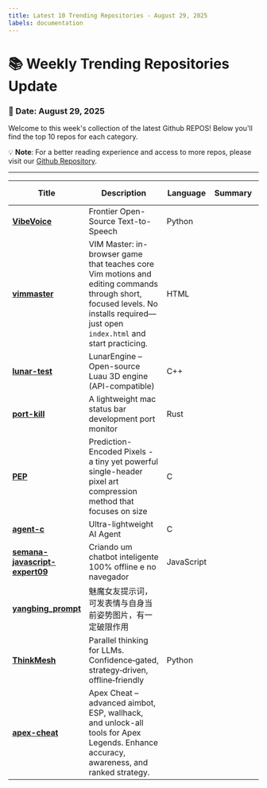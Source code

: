 ```yaml
---
title: Latest 10 Trending Repositories - August 29, 2025
labels: documentation
---
```

# 📚 Weekly Trending Repositories Update

### 📅 Date: August 29, 2025

Welcome to this week's collection of the latest Github REPOS! Below you'll find the top 10 repos for each category.

💡 **Note**: For a better reading experience and access to more repos, please visit our [Github Repository](https://github.com/marc-ko/daily-trending-repo).

---

| **Title** | **Description** | **Language** | **Summary** | **Tags** | **Stars Count** |
| --- | --- | --- | --- | --- | --- |
| **[VibeVoice](https://github.com/microsoft/VibeVoice)** | Frontier Open-Source Text-to-Speech | Python |  |  | 5290 |
| **[vimmaster](https://github.com/renzorlive/vimmaster)** | VIM Master: in-browser game that teaches core Vim motions and editing commands through short, focused levels. No installs required—just open `index.html` and start practicing. | HTML |  | <details><summary>codin...</summary><p>coding, education, game, indie-game, vim</p></details> | 859 |
| **[lunar-test](https://github.com/lunarengine/lunar-test)** | LunarEngine – Open-source Luau 3D engine (API-compatible) | C++ |  |  | 448 |
| **[port-kill](https://github.com/kagehq/port-kill)** | A lightweight mac status bar development port monitor | Rust |  |  | 347 |
| **[PEP](https://github.com/ENDESGA/PEP)** | Prediction-Encoded Pixels - a tiny yet powerful single-header pixel art compression method that focuses on size | C |  | <details><summary>c, co...</summary><p>c, compression, image-compression, pixel-art, single-header</p></details> | 313 |
| **[agent-c](https://github.com/bravenewxyz/agent-c)** | Ultra-lightweight AI Agent | C |  | <details><summary>agent...</summary><p>agent, ai-agent, openrouter</p></details> | 311 |
| **[semana-javascript-expert09](https://github.com/ErickWendel/semana-javascript-expert09)** | Criando um chatbot inteligente 100% offline e no navegador | JavaScript |  | <details><summary>chatb...</summary><p>chatbot, chatbot-widget, chrome, chrome-prompt-api, javascript, webai</p></details> | 270 |
| **[yangbing_prompt](https://github.com/YXYAXA/yangbing_prompt)** | 魅魔女友提示词，可发表情与自身当前姿势图片，有一定破限作用 |  |  |  | 232 |
| **[ThinkMesh](https://github.com/martianlantern/ThinkMesh)** | Parallel thinking for LLMs. Confidence‑gated, strategy‑driven, offline‑friendly | Python |  |  | 215 |
| **[apex-cheat](https://github.com/apex-cheat-aimbot/apex-cheat)** | Apex Cheat – advanced aimbot, ESP, wallhack, and unlock-all tools for Apex Legends. Enhance accuracy, awareness, and ranked strategy. |  |  |  | 215 |

